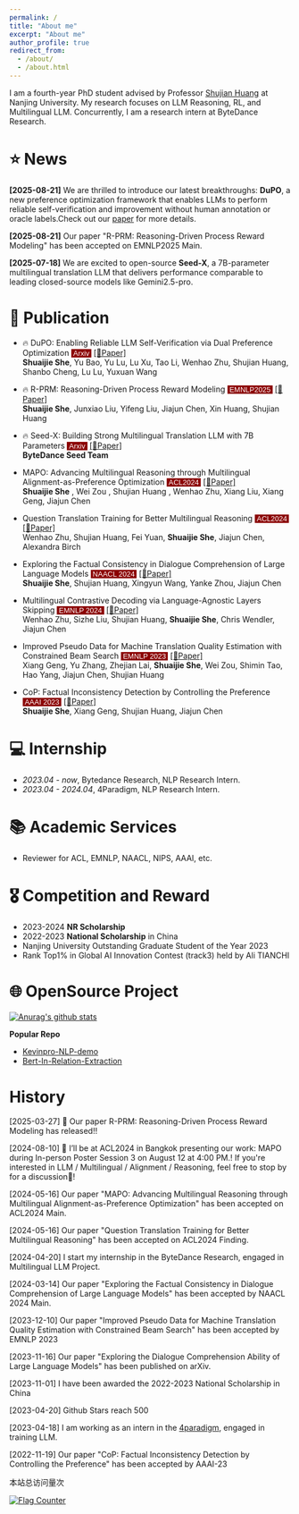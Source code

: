 ```yaml
---
permalink: /
title: "About me"
excerpt: "About me"
author_profile: true
redirect_from: 
  - /about/
  - /about.html
---
```


I am a fourth-year PhD student advised by Professor [Shujian Huang](http://nlp.nju.edu.cn/huangsj) at Nanjing University. My research focuses on LLM Reasoning, RL, and Multilingual LLM. Concurrently, I am a research intern at ByteDance Research.

⭐ News
==========
**\[2025-08-21\]** We are thrilled to introduce our latest breakthroughs: **DuPO**, a new preference optimization framework that enables LLMs to perform reliable self-verification and improvement without human annotation or oracle labels.Check out our [paper](https://arxiv.org/abs/2508.14460) for more details.

**\[2025-08-21\]** Our paper "R-PRM: Reasoning-Driven Process Reward Modeling" has been accepted on EMNLP2025 Main.  

**\[2025-07-18\]** We are excited to open-source **Seed-X**, a 7B-parameter multilingual translation LLM that delivers performance comparable to leading closed-source models like Gemini2.5-pro.



# 📰 Publication
- 🔥 DuPO: Enabling Reliable LLM Self-Verification via Dual Preference Optimization <font style="background: #8c0000" color="white" face='Arial' size="2pt">&nbsp;Arxiv&nbsp;</font>  [[📄Paper]](https://arxiv.org/abs/2508.14460)  
**Shuaijie She**, Yu Bao, Yu Lu, Lu Xu, Tao Li, Wenhao Zhu, Shujian Huang, Shanbo Cheng, Lu Lu, Yuxuan Wang

- 🔥 R-PRM: Reasoning-Driven Process Reward Modeling <font style="background: #8c0000" color="white" face='Arial' size="2pt">&nbsp;EMNLP2025&nbsp;</font>  [[📄Paper]](https://arxiv.org/abs/2503.21295)  
**Shuaijie She**, Junxiao Liu, Yifeng Liu, Jiajun Chen, Xin Huang, Shujian Huang


- 🔥 Seed-X: Building Strong Multilingual Translation LLM with 7B Parameters <font style="background: #8c0000" color="white" face='Arial' size="2pt">&nbsp;Arxiv&nbsp;</font>  [[📄Paper]](https://arxiv.org/abs/2507.13618)  
**ByteDance Seed Team**
- MAPO: Advancing Multilingual Reasoning through Multilingual
Alignment-as-Preference Optimization  <font style="background: #8c0000" color="white" face='Arial' size="2pt">&nbsp;ACL2024&nbsp;</font>  [[📄Paper]](https://arxiv.org/abs/2401.06838)  
**Shuaijie She** , Wei Zou , Shujian Huang , Wenhao Zhu,
Xiang Liu, Xiang Geng, Jiajun Chen

- Question Translation Training for Better Multilingual Reasoning  <font style="background: #8c0000" color="white" face='Arial' size="2pt">&nbsp;ACL2024&nbsp;</font> [[📄Paper]](https://arxiv.org/abs/2401.07817)  
Wenhao Zhu, Shujian Huang, Fei Yuan, **Shuaijie She**, Jiajun Chen, Alexandra Birch

- Exploring the Factual Consistency in Dialogue Comprehension of Large Language Models <font style="background: #8c0000" color="white" face='Arial' size="2pt">&nbsp;NAACL 2024&nbsp;</font> [[📄Paper]](https://arxiv.org/abs/2311.07194)  
**Shuaijie She**, Shujian Huang, Xingyun Wang, Yanke Zhou, Jiajun Chen  

- Multilingual Contrastive Decoding via Language-Agnostic Layers Skipping <font style="background: #8c0000" color="white" face='Arial' size="2pt">&nbsp;EMNLP 2024&nbsp;</font> [[📄Paper]](https://arxiv.org/abs/2407.10795)   
Wenhao Zhu, Sizhe Liu, Shujian Huang, **Shuaijie She**, Chris Wendler, Jiajun Chen 

- Improved Pseudo Data for Machine Translation Quality Estimation with Constrained Beam Search <font style="background: #8c0000" color="white" face='Arial' size="2pt">&nbsp;EMNLP 2023&nbsp;</font> [[📄Paper]](https://aclanthology.org/2023.emnlp-main.764/)  
Xiang Geng, Yu Zhang, Zhejian Lai, **Shuaijie She**, Wei Zou, Shimin Tao, Hao Yang, Jiajun Chen, Shujian Huang  

- CoP: Factual Inconsistency Detection by Controlling the Preference <font style="background: #8c0000" color="white" face='Arial' size="2pt">&nbsp;AAAI 2023&nbsp;</font> [[📄Paper]](https://aclanthology.org/2023.ccl-2.3.pdf)   
**Shuaijie She**, Xiang Geng, Shujian Huang, Jiajun Chen  


# 💻 Internship
- *2023.04 - now*, Bytedance Research, NLP Research Intern.
- *2023.04 - 2024.04*, 4Paradigm, NLP Research Intern.

# 📚 Academic Services
- Reviewer for ACL, EMNLP, NAACL, NIPS, AAAI, etc.

# 🎖 Competition and Reward
- 2023-2024 **NR Scholarship**
- 2022-2023 **National Scholarship** in China
- Nanjing University Outstanding Graduate Student of the Year 2023
- Rank Top1% in Global AI Innovation Contest (track3) held by Ali TIANCHI

# 🌐 OpenSource Project
[![Anurag's github stats](https://github-readme-stats.vercel.app/api?username=Ricardokevins)](https://github.com/anuraghazra/github-readme-stats)

<!--- <a href="https://github.com/anuraghazra/github-readme-stats"><img align="right" src="https://github-readme-stats.vercel.app/api?theme=vue&include_all_commits=true&username=Ricardokevins&show_icons=true&hide_border=true"></a> --->

**Popular Repo**
- [Kevinpro-NLP-demo](https://github.com/Ricardokevins/Kevinpro-NLP-demo) 
- [Bert-In-Relation-Extraction](https://github.com/Ricardokevins/Bert-In-Relation-Extraction)

# History
\[2025-03-27\] 🚀 Our paper R-PRM: Reasoning-Driven Process Reward Modeling  has released!! 

\[2024-08-10\] 🚀 I’ll be at ACL2024 in Bangkok presenting our work: MAPO during In-person Poster Session 3 on August 12 at 4:00 PM.! If you're interested in LLM / Multilingual / Alignment / Reasoning, feel free to stop by for a discussion🤝!


\[2024-05-16\]  Our paper "MAPO: Advancing Multilingual Reasoning through Multilingual Alignment-as-Preference Optimization" has been accepted on ACL2024 Main.  

\[2024-05-16\]  Our paper "Question Translation Training for Better Multilingual Reasoning" has been accepted on ACL2024 Finding.  

\[2024-04-20\] I start my internship in the ByteDance Research, engaged in Multilingual LLM Project.

\[2024-03-14\] Our paper "Exploring the Factual Consistency in Dialogue Comprehension of Large Language Models" has been accepted by NAACL 2024 Main.  


\[2023-12-10\] Our paper "Improved Pseudo Data for Machine Translation Quality Estimation with Constrained Beam Search" has been accepted by EMNLP 2023 

\[2023-11-16\] Our paper "Exploring the Dialogue Comprehension Ability of Large Language Models" has been published on arXiv.

\[2023-11-01\] I have been awarded the 2022-2023 National Scholarship in China

\[2023-04-20\] Github Stars reach 500

\[2023-04-18\] I am working as an intern in the [4paradigm](https://www.4paradigm.com/index.html), engaged in training LLM.

\[2022-11-19\] Our paper "CoP: Factual Inconsistency Detection by Controlling the Preference" has been accepted by AAAI-23 


<script async src="//busuanzi.ibruce.info/busuanzi/2.3/busuanzi.pure.mini.js"></script>
<span id="busuanzi_container_site_pv">本站总访问量<span id="busuanzi_value_site_pv"></span>次</span>

<a href="https://info.flagcounter.com/6u51"><img src="https://s11.flagcounter.com/count2/6u51/bg_FFFFFF/txt_000000/border_CCCCCC/columns_3/maxflags_3/viewers_0/labels_0/pageviews_1/flags_0/percent_0/" alt="Flag Counter" border="0"></a>